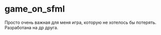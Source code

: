 # game_on_sfml
Просто очень важная для меня игра, которую не хотелось бы потерять.
Разработана на др друга.
